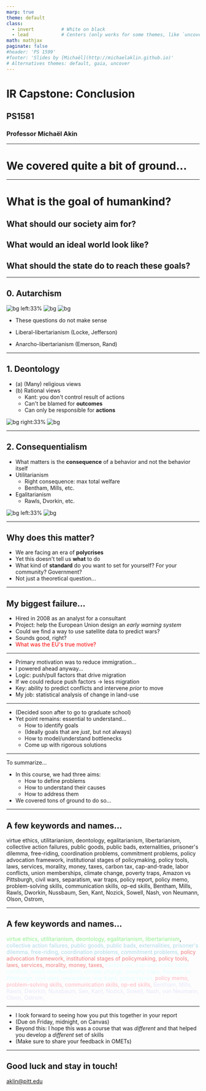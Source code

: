 ```yaml
---
marp: true
theme: default
class:
  - invert          # White on black
  - lead            # Centers (only works for some themes, like `uncover`)
math: mathjax
paginate: false
#header: 'PS 1599'
#footer: 'Slides by [Michaël](http://michaelaklin.github.io)'
# Alternatives themes: default, gaia, uncover
---
```

<!-- <style>
section {
  background-color: #f80;
  color: #fff;
}
</style> -->

# <!--fit--> IR Capstone: Conclusion

## PS1581
### Professor Michaël Akin
<!-- ### EPFL -->

---

# We covered quite a bit of ground...

---

# <!--fit--> What is the goal of humankind?

## What should our society aim for?

## What would an ideal world look like? 

## What should the state do to reach these goals?

---
## 0. Autarchism

<!-- First answer: nothing! -->

![bg left:33%](https://upload.wikimedia.org/wikipedia/commons/d/d1/JohnLocke.png)
![bg](https://upload.wikimedia.org/wikipedia/commons/b/b1/Ayn_Rand_%281943_Talbot_portrait%29.jpg)
![bg](https://upload.wikimedia.org/wikipedia/commons/4/44/Thomas_Sowell_cropped.jpg)

* These questions do not make sense

* Liberal-libertarianism (Locke, Jefferson)

* Anarcho-libertarianism (Emerson, Rand)


---

<!-- Modern version of Kant: donation
Q: what was Kant fighting against? -->

## 1. Deontology

* (a) (Many) religious views
* (b) Rational views
  * Kant: you don't control result of actions
  * Can't be blamed for **outcomes**
  * Can only be responsible for **actions**

![bg right:33%](https://upload.wikimedia.org/wikipedia/commons/thumb/a/a9/Saint_Paul%2C_Rembrandt_van_Rijn_%28and_Workshop%3F%29%2C_c._1657.jpg/1280px-Saint_Paul%2C_Rembrandt_van_Rijn_%28and_Workshop%3F%29%2C_c._1657.jpg)
![bg](https://upload.wikimedia.org/wikipedia/commons/f/f2/Kant_gemaelde_3.jpg)

---


## 2. Consequentialism

* What matters is the **consequence** of a behavior and not the behavior itself
* Utilitarianism
  * Right consequence: max total welfare
  * Bentham, Mills, etc.
* Egalitarianism
  * Rawls, Dvorkin, etc.

![bg left:33%](https://upload.wikimedia.org/wikipedia/commons/c/c8/Jeremy_Bentham_by_Henry_William_Pickersgill_detail.jpg)
![bg](https://upload.wikimedia.org/wikipedia/commons/thumb/f/f6/Amartya_Sen_2012.jpg/1024px-Amartya_Sen_2012.jpg)

---

## Why does this matter?

* We are facing an era of **polycrises**
* Yet this doesn't tell us **what** to do
* What kind of **standard** do you want to set for yourself? For your community? Government?
* Not just a theoretical question...

---

## My biggest failure...

* Hired in 2008 as an analyst for a consultant
* Project: help the European Union design an _early warning system_
* Could we find a way to use satellite data to predict wars?
* Sounds good, right?
* <span style="color:red;">What was the EU's true motive?</span>

---

* Primary motivation was to reduce immigration...
* I powered ahead anyway...
* Logic: push/pull factors that drive migration
* If we could reduce push factors $\rightarrow$ less migration
* Key: ability to predict conflicts and intervene _prior_ to move
* My job: statistical analysis of change in land-use

---

* (Decided soon after to go to graduate school)
* Yet point remains: essential to understand...
  * How to identify goals
  * (Ideally goals that are _just_, but not always)
  * How to model/understand bottlenecks
  * Come up with rigorous solutions

---

To summarize...
* In this course, we had three aims:
  * How to define problems
  * How to understand their causes
  * How to address them
* We covered tons of ground to do so...

---

## A few keywords and names...

virtue ethics, utilitarianism, deontology, egalitarianism, libertarianism, collective action failures, public goods, public bads, externalities, prisoner's dilemma, free-riding, coordination problems, commitment problems, policy advocation framework, institutional stages of policymaking, policy tools, laws, services, morality, money, taxes, carbon tax, cap-and-trade, labor conflicts, union memberships, climate change, poverty traps, Amazon vs Pittsburgh, civil wars, separatism, war traps, policy report, policy memo, problem-solving skills, communication skills, op-ed skills, Bentham, Mills, Rawls, Dworkin, Nussbaum, Sen, Kant, Nozick, Sowell, Nash, von Neumann, Olson, Ostrom,

---

## A few keywords and names...

<span style="color:lightgreen;">virtue ethics, utilitarianism, deontology, egalitarianism, libertarianism</span>, <span style="color:lightblue;">collective action failures, public goods, public bads, externalities, prisoner's dilemma, free-riding, coordination problems, commitment problems,</span> <span style="color:lightcoral;">policy advocation framework, institutional stages of policymaking, policy tools, laws, services, morality, money, taxes,</span> <span style="color:lightcyan;">carbon tax, cap-and-trade, labor conflicts, union memberships, climate change, poverty traps, Amazon vs Pittsburgh, civil wars, separatism, war traps, policy report,</span> <span style="color:lightpink;">policy memo, problem-solving skills, communication skills, op-ed skills,</span> <span style="color:lavender;">Bentham, Mills, Rawls, Dworkin, Nussbaum, Sen, Kant, Nozick, Sowell, Nash, von Neumann, Olson, Ostrom,

---

* I look forward to seeing how you put this together in your report
* (Due on Friday, midnight, on Canvas)
* Beyond this: I hope this was a course that was _different_ and that helped you develop a _different_ set of skills
* (Make sure to share your feedback in OMETs)

---

## <!--fit--> Good luck and stay in touch!

aklin@pitt.edu

<!-- ---

test

backgroundColor: red -->


